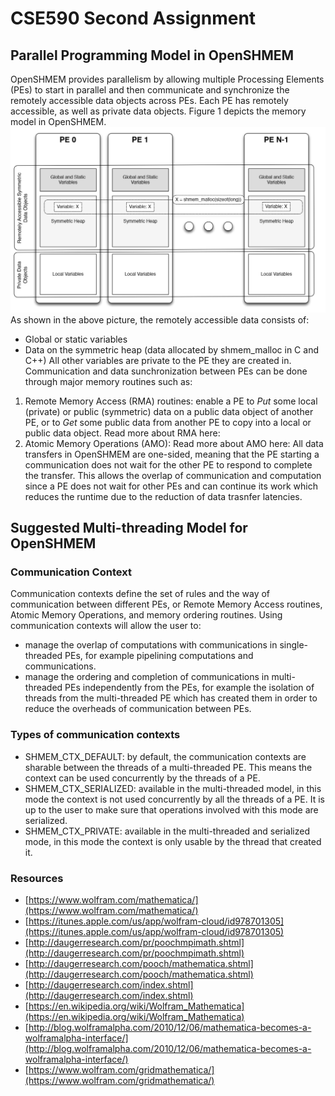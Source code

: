 # CSE590 Second Assignment

## Parallel Programming Model in OpenSHMEM
OpenSHMEM provides parallelism by allowing multiple Processing Elements (PEs) to start in parallel and then communicate and synchronize the remotely accessible data objects across PEs. Each PE has remotely accessible, as well as private data objects. Figure 1 depicts the memory model in OpenSHMEM.
![Memory model in OpenSHMEM](HW2_Memory_Model.PNG)
As shown in the above picture, the remotely accessible data consists of:
- Global or static variables
- Data on the symmetric heap (data allocated by shmem_malloc in C and C++)
All other variables are private to the PE they are created in.
Communication and data sunchronization between PEs can be done through major memory routines such as:
1. Remote Memory Access (RMA) routines: enable a PE to _Put_ some local (private) or public (symmetric) data on a public data object of another PE, or to _Get_ some public data from another PE to copy into a local or public data object. Read more about RMA here: []()
2. Atomic Memory Operations (AMO): Read more about AMO here: []()
All data transfers in OpenSHMEM are one-sided, meaning that the PE starting a communication does not wait for the other PE to respond to complete the transfer. This allows the overlap of communication and computation since a PE does not wait for other PEs and can continue its work which reduces the runtime due to the reduction of data trasnfer latencies.


## 	Suggested Multi-threading Model for OpenSHMEM
### Communication Context
Communication contexts define the set of rules and the way of communication between different PEs, or Remote Memory Access routines, Atomic Memory Operations, and memory ordering routines. Using communication contexts will allow the user to:
- manage the overlap of computations with communications in single-threaded PEs, for example pipelining computations and communications.
- manage the ordering and completion of communications in multi-threaded PEs independently from the PEs, for example the isolation of threads from the multi-threaded PE which has created them in order to reduce the overheads of communication between PEs.

### Types of communication contexts
- SHMEM_CTX_DEFAULT: by default, the communication contexts are sharable between the threads of a multi-threaded PE. This means the context can be used concurrently by the threads of a PE.
- SHMEM_CTX_SERIALIZED: available in the multi-threaded model, in this mode the context is not used concurrently by all the threads of a PE. It is up to the user to make sure that operations involved with this mode are serialized.
-	SHMEM_CTX_PRIVATE: available in the multi-threaded and serialized mode, in this mode the context is only usable by the thread that created it. 


### Resources
- [https://www.wolfram.com/mathematica/](https://www.wolfram.com/mathematica/)
- [https://itunes.apple.com/us/app/wolfram-cloud/id978701305](https://itunes.apple.com/us/app/wolfram-cloud/id978701305)
- [http://daugerresearch.com/pr/poochmpimath.shtml](http://daugerresearch.com/pr/poochmpimath.shtml)
- [http://daugerresearch.com/pooch/mathematica.shtml](http://daugerresearch.com/pooch/mathematica.shtml)
- [http://daugerresearch.com/index.shtml](http://daugerresearch.com/index.shtml)
- [https://en.wikipedia.org/wiki/Wolfram_Mathematica](https://en.wikipedia.org/wiki/Wolfram_Mathematica)
- [http://blog.wolframalpha.com/2010/12/06/mathematica-becomes-a-wolframalpha-interface/](http://blog.wolframalpha.com/2010/12/06/mathematica-becomes-a-wolframalpha-interface/)
- [https://www.wolfram.com/gridmathematica/](https://www.wolfram.com/gridmathematica/)
